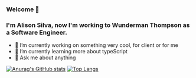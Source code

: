 ### Welcome 👋

### I'm Alison Silva, now I'm working to Wunderman Thompson as a Software Engineer.

- 🔭 I’m currently working on something very cool, for client or for me
- 🌱 I’m currently learning more about typeScript
- 💬 Ask me about anything

[![Anurag's GitHub stats](https://github-readme-stats.vercel.app/api?username=alisonjsilva&count_private=true&show_icons=true)](https://github.com/anuraghazra/github-readme-stats) [![Top Langs](https://github-readme-stats.vercel.app/api/top-langs/?username=anuraghazra)](https://github.com/anuraghazra/github-readme-stats)


<!--
**alisonjsilva/alisonjsilva** is a ✨ _special_ ✨ repository because its `README.md` (this file) appears on your GitHub profile.

Here are some ideas to get you started:

- 🔭 I’m currently working on ...
- 🌱 I’m currently learning ...
- 👯 I’m looking to collaborate on ...
- 🤔 I’m looking for help with ...
- 💬 Ask me about ...
- 📫 How to reach me: ...
- 😄 Pronouns: ...
- ⚡ Fun fact: ...
-->
